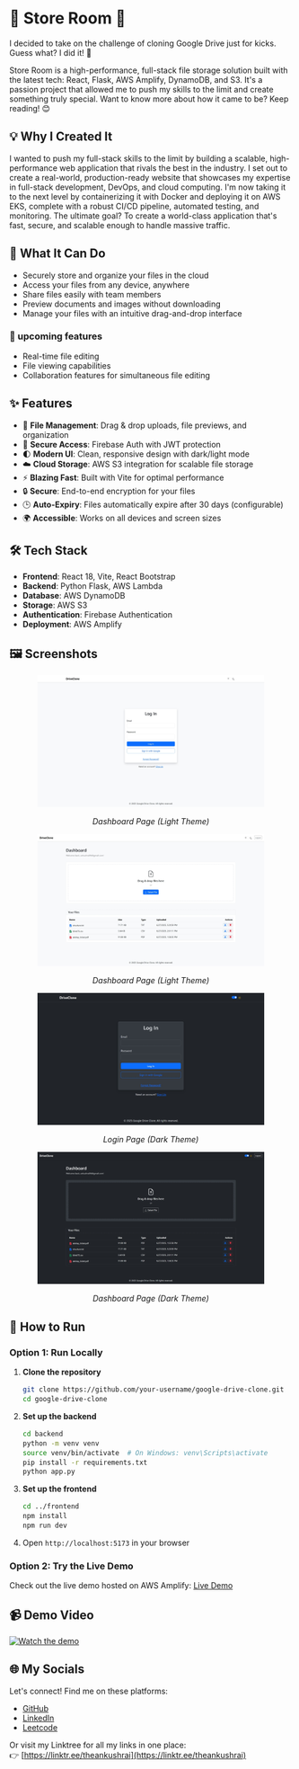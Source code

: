 # 🎉 Store Room 🚀

I decided to take on the challenge of cloning Google Drive just for kicks. Guess what? I did it! 🎉

Store Room is a high-performance, full-stack file storage solution built with the latest tech: React, Flask, AWS Amplify, DynamoDB, and S3. It's a passion project that allowed me to push my skills to the limit and create something truly special. Want to know more about how it came to be? Keep reading! 😊

## 💡 Why I Created It

I wanted to push my full-stack skills to the limit by building a scalable, high-performance web application that rivals the best in the industry. I set out to create a real-world, production-ready website that showcases my expertise in full-stack development, DevOps, and cloud computing. I'm now taking it to the next level by containerizing it with Docker and deploying it on AWS EKS, complete with a robust CI/CD pipeline, automated testing, and monitoring. The ultimate goal? To create a world-class application that's fast, secure, and scalable enough to handle massive traffic.

## 🎯 What It Can Do

- Securely store and organize your files in the cloud
- Access your files from any device, anywhere
- Share files easily with team members
- Preview documents and images without downloading
- Manage your files with an intuitive drag-and-drop interface

### 🚀 upcoming features

- Real-time file editing
- File viewing capabilities
- Collaboration features for simultaneous file editing

## ✨ Features

- 📂 **File Management**: Drag & drop uploads, file previews, and organization
- 🔐 **Secure Access**: Firebase Auth with JWT protection
- 🌓 **Modern UI**: Clean, responsive design with dark/light mode
- ☁️ **Cloud Storage**: AWS S3 integration for scalable file storage
- ⚡ **Blazing Fast**: Built with Vite for optimal performance
- 🔒 **Secure**: End-to-end encryption for your files
- 🕒 **Auto-Expiry**: Files automatically expire after 30 days (configurable)
- 🌍 **Accessible**: Works on all devices and screen sizes

## 🛠 Tech Stack

- **Frontend**: React 18, Vite, React Bootstrap
- **Backend**: Python Flask, AWS Lambda
- **Database**: AWS DynamoDB
- **Storage**: AWS S3
- **Authentication**: Firebase Authentication
- **Deployment**: AWS Amplify

## 🖼 Screenshots

<div align="center">

  <img src="Documentation\screenshots\login page light.jpeg" width="80%" alt="Dashboard Page Light Theme" />
  <p><em>Dashboard Page (Light Theme)</em></p>

  <img src="Documentation\screenshots\dashboard page light.jpeg" width="80%" alt="Dashboard Page Light Theme" />
  <p><em>Dashboard Page (Light Theme)</em></p>
  <img src="Documentation\screenshots\loginpage.jpeg" width="80%" alt="Login Page Dark Theme" />
  <p><em>Login Page (Dark Theme)</em></p>
  
  <img src="Documentation\screenshots\dashboardpage.jpeg" width="80%" alt="Dashboard Page Dark Theme" />
  <p><em>Dashboard Page (Dark Theme)</em></p>

</div>

## 🚀 How to Run

### Option 1: Run Locally

1. **Clone the repository**

   ```bash
   git clone https://github.com/your-username/google-drive-clone.git
   cd google-drive-clone
   ```

2. **Set up the backend**

   ```bash
   cd backend
   python -m venv venv
   source venv/bin/activate  # On Windows: venv\Scripts\activate
   pip install -r requirements.txt
   python app.py
   ```

3. **Set up the frontend**

   ```bash
   cd ../frontend
   npm install
   npm run dev
   ```

4. Open `http://localhost:5173` in your browser

### Option 2: Try the Live Demo

Check out the live demo hosted on AWS Amplify: [Live Demo](https://main.d30lhusme6ohqv.amplifyapp.com/)

## 📹 Demo Video

[![Watch the demo](https://img.youtube.com/vi/buw-2PEJWqA/0.jpg)](https://www.youtube.com/watch?v=buw-2PEJWqA)

## 🌐 My Socials

Let's connect! Find me on these platforms:

- [GitHub](https://github.com/theankushrai)
- [LinkedIn](https://www.linkedin.com/in/theankushrai/)
- [Leetcode](https://leetcode.com/u/iamankushrai/)

Or visit my Linktree for all my links in one place:  
👉 [https://linktr.ee/theankushrai](https://linktr.ee/theankushrai)
